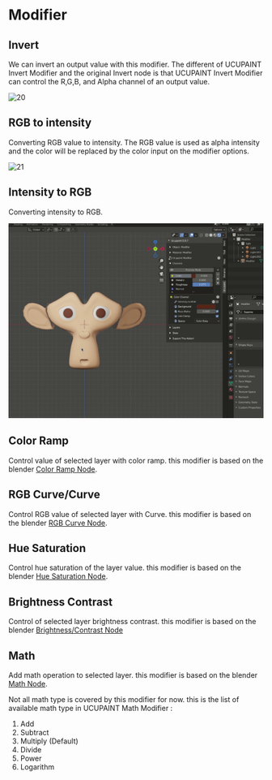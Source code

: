 # Modifier

## Invert

We can invert an output value with this modifier. The different of UCUPAINT Invert Modifier and the original Invert node is that UCUPAINT Invert Modifier can control the R,G,B, and Alpha channel of an output value.

![20](source/04.modifier/20.gif)

## RGB to intensity

Converting RGB value to intensity. The RGB value is used as alpha intensity and the color will be replaced by the color input on the modifier options.

![21](source/04.modifier/21.gif)

## Intensity to RGB

Converting intensity to RGB.

![22](source/04.modifier/22.gif)

## Color Ramp

Control value of selected layer with color ramp. this modifier is based on the blender [Color Ramp Node](https://docs.blender.org/manual/en/latest/modeling/geometry_nodes/color/color_ramp.html).  

## RGB Curve/Curve

Control RGB value of selected layer with Curve. this modifier is based on the blender [RGB Curve Node](https://docs.blender.org/manual/en/latest/render/shader_nodes/color/rgb_curves.html).

## Hue Saturation

Control hue saturation of the layer value. this modifier is based on the blender [Hue Saturation Node](https://docs.blender.org/manual/en/latest/render/shader_nodes/color/hue_saturation.html).

## Brightness Contrast

Control of selected layer brightness contrast. this modifier is based on the blender [Brightness/Contrast Node](https://docs.blender.org/manual/en/latest/render/shader_nodes/color/bright_contrast.html)

## Math

Add math operation to selected layer. this modifier is based on the blender [Math Node](https://docs.blender.org/manual/en/latest/render/shader_nodes/converter/math.html).

Not all math type is covered by this modifier for now. this is the list of available math type in UCUPAINT Math Modifier :

1. Add
2. Subtract
3. Multiply (Default)
4. Divide
5. Power
6. Logarithm